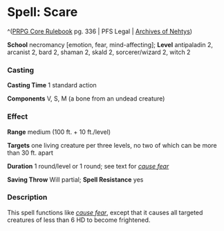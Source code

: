 # Spell: Scare

^([PRPG Core Rulebook][ss-scare] pg. 336 | PFS Legal | [Archives of Nehtys][sn-scare])

**School** necromancy [emotion, fear, mind-affecting]; **Level** antipaladin 2, arcanist 2, bard 2, shaman 2, skald 2, sorcerer/wizard 2, witch 2

### Casting

**Casting Time** 1 standard action  

**Components** V, S, M (a bone from an undead creature)

### Effect

**Range** medium (100 ft. + 10 ft./level)  

**Targets** one living creature per three levels, no two of which can be more than 30 ft. apart  

**Duration** 1 round/level or 1 round; see text for _[cause fear]_  

**Saving Throw** Will partial; **Spell Resistance** yes

### Description

This spell functions like _[cause fear]_, except that it causes all targeted creatures of less than 6 HD to become frightened.

[ss-scare]: http://paizo.com/pathfinderRPG/v57
[sn-scare]: http://www.archivesofnethys.com/SpellDisplay.aspx?ItemName=Scare
[cause fear]: http://www.archivesofnethys.com/SpellDisplay.aspx?ItemName=cause%20fear